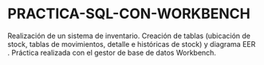 # PRACTICA-SQL-CON-WORKBENCH
Realización de un sistema de inventario. Creación de tablas (ubicación de stock, tablas de movimientos, detalle e históricas de stock) y diagrama EER . Práctica realizada con el gestor de base de datos Workbench.
